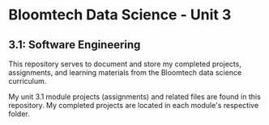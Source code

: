 # Bloomtech Data Science - Unit 3
## 3.1: Software Engineering

This repository serves to document and store my completed projects, assignments, and learning materials from the Bloomtech data science curriculum.

My unit 3.1 module projects (assignments) and related files are found in this repository. My completed projects are located in each module's respective folder.
